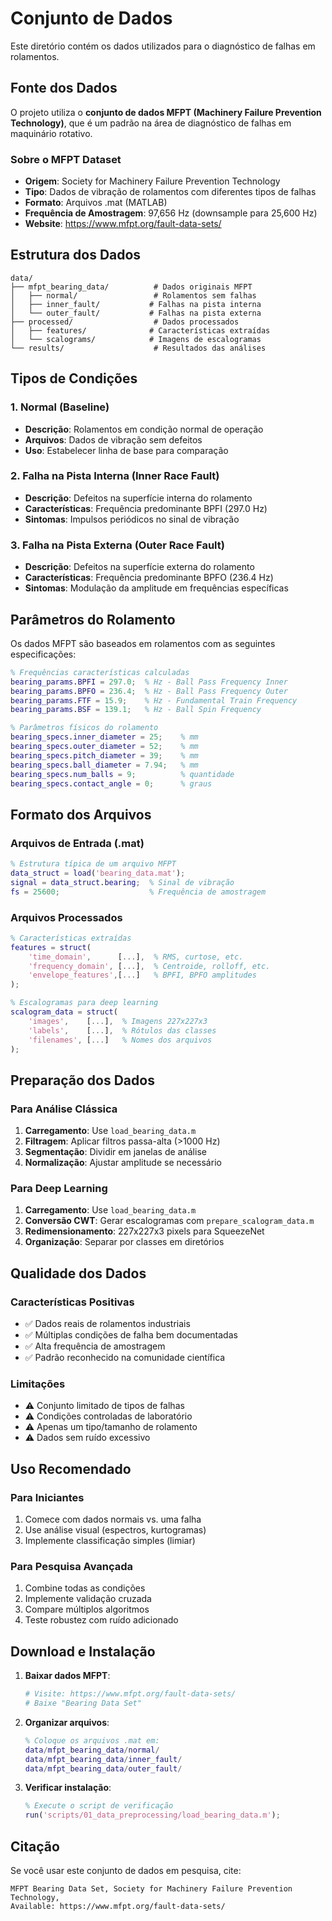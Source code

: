 # Conjunto de Dados

Este diretório contém os dados utilizados para o diagnóstico de falhas em rolamentos.

## Fonte dos Dados

O projeto utiliza o **conjunto de dados MFPT (Machinery Failure Prevention Technology)**, que é um padrão na área de diagnóstico de falhas em maquinário rotativo.

### Sobre o MFPT Dataset

- **Origem**: Society for Machinery Failure Prevention Technology
- **Tipo**: Dados de vibração de rolamentos com diferentes tipos de falhas
- **Formato**: Arquivos .mat (MATLAB)
- **Frequência de Amostragem**: 97,656 Hz (downsample para 25,600 Hz)
- **Website**: https://www.mfpt.org/fault-data-sets/

## Estrutura dos Dados

```
data/
├── mfpt_bearing_data/          # Dados originais MFPT
│   ├── normal/                 # Rolamentos sem falhas
│   ├── inner_fault/           # Falhas na pista interna
│   └── outer_fault/           # Falhas na pista externa
├── processed/                  # Dados processados
│   ├── features/              # Características extraídas
│   └── scalograms/            # Imagens de escalogramas
└── results/                    # Resultados das análises
```

## Tipos de Condições

### 1. Normal (Baseline)
- **Descrição**: Rolamentos em condição normal de operação
- **Arquivos**: Dados de vibração sem defeitos
- **Uso**: Estabelecer linha de base para comparação

### 2. Falha na Pista Interna (Inner Race Fault)
- **Descrição**: Defeitos na superfície interna do rolamento
- **Características**: Frequência predominante BPFI (297.0 Hz)
- **Sintomas**: Impulsos periódicos no sinal de vibração

### 3. Falha na Pista Externa (Outer Race Fault)
- **Descrição**: Defeitos na superfície externa do rolamento
- **Características**: Frequência predominante BPFO (236.4 Hz)
- **Sintomas**: Modulação da amplitude em frequências específicas

## Parâmetros do Rolamento

Os dados MFPT são baseados em rolamentos com as seguintes especificações:

```matlab
% Frequências características calculadas
bearing_params.BPFI = 297.0;  % Hz - Ball Pass Frequency Inner
bearing_params.BPFO = 236.4;  % Hz - Ball Pass Frequency Outer
bearing_params.FTF = 15.9;    % Hz - Fundamental Train Frequency
bearing_params.BSF = 139.1;   % Hz - Ball Spin Frequency

% Parâmetros físicos do rolamento
bearing_specs.inner_diameter = 25;    % mm
bearing_specs.outer_diameter = 52;    % mm
bearing_specs.pitch_diameter = 39;    % mm
bearing_specs.ball_diameter = 7.94;   % mm
bearing_specs.num_balls = 9;          % quantidade
bearing_specs.contact_angle = 0;      % graus
```

## Formato dos Arquivos

### Arquivos de Entrada (.mat)
```matlab
% Estrutura típica de um arquivo MFPT
data_struct = load('bearing_data.mat');
signal = data_struct.bearing;  % Sinal de vibração
fs = 25600;                    % Frequência de amostragem
```

### Arquivos Processados
```matlab
% Características extraídas
features = struct(
    'time_domain',      [...],  % RMS, curtose, etc.
    'frequency_domain', [...],  % Centroide, rolloff, etc.
    'envelope_features',[...]   % BPFI, BPFO amplitudes
);

% Escalogramas para deep learning
scalogram_data = struct(
    'images',    [...],  % Imagens 227x227x3
    'labels',    [...],  % Rótulos das classes
    'filenames', [...]   % Nomes dos arquivos
);
```

## Preparação dos Dados

### Para Análise Clássica
1. **Carregamento**: Use `load_bearing_data.m`
2. **Filtragem**: Aplicar filtros passa-alta (>1000 Hz)
3. **Segmentação**: Dividir em janelas de análise
4. **Normalização**: Ajustar amplitude se necessário

### Para Deep Learning
1. **Carregamento**: Use `load_bearing_data.m`
2. **Conversão CWT**: Gerar escalogramas com `prepare_scalogram_data.m`
3. **Redimensionamento**: 227x227x3 pixels para SqueezeNet
4. **Organização**: Separar por classes em diretórios

## Qualidade dos Dados

### Características Positivas
- ✅ Dados reais de rolamentos industriais
- ✅ Múltiplas condições de falha bem documentadas
- ✅ Alta frequência de amostragem
- ✅ Padrão reconhecido na comunidade científica

### Limitações
- ⚠️ Conjunto limitado de tipos de falhas
- ⚠️ Condições controladas de laboratório
- ⚠️ Apenas um tipo/tamanho de rolamento
- ⚠️ Dados sem ruído excessivo

## Uso Recomendado

### Para Iniciantes
1. Comece com dados normais vs. uma falha
2. Use análise visual (espectros, kurtogramas)
3. Implemente classificação simples (limiar)

### Para Pesquisa Avançada
1. Combine todas as condições
2. Implemente validação cruzada
3. Compare múltiplos algoritmos
4. Teste robustez com ruído adicionado

## Download e Instalação

1. **Baixar dados MFPT**:
   ```bash
   # Visite: https://www.mfpt.org/fault-data-sets/
   # Baixe "Bearing Data Set"
   ```

2. **Organizar arquivos**:
   ```matlab
   % Coloque os arquivos .mat em:
   data/mfpt_bearing_data/normal/
   data/mfpt_bearing_data/inner_fault/
   data/mfpt_bearing_data/outer_fault/
   ```

3. **Verificar instalação**:
   ```matlab
   % Execute o script de verificação
   run('scripts/01_data_preprocessing/load_bearing_data.m');
   ```

## Citação

Se você usar este conjunto de dados em pesquisa, cite:
```
MFPT Bearing Data Set, Society for Machinery Failure Prevention Technology, 
Available: https://www.mfpt.org/fault-data-sets/
```